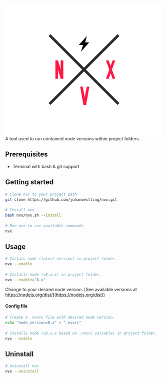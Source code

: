 ![NVX logo](./docs/logo.png)
A tool used to run contained node versions within project folders.

## Prerequisites
* Terminal with bash & git support

## Getting started
```bash
# Clone nvx to your project path
git clone https://github.com/johanwestling/nvx.git

# Install nvx
bash nvx/nvx.sh --install

# Run nvx to see available commands
nvx
```

## Usage
```bash
# Instals node (latest version) in project folder.
nvx --enable

# Installs node (v8.x.x) in project folder.
nvx --enable="8.x"
```

Change to your desired node version. [See available versions at https://nodejs.org/dist/](https://nodejs.org/dist/)

#### Config file
```bash
# Create a .nvxrc file with desired node version.
echo "node_version=8.x" > ".nvxrc"

# Installs node (v8.x.x based on .nvxrc variable) in project folder.
nvx --enable
```

## Uninstall
```bash
# Uninstall nvx
nvx --uninstall
```
